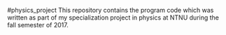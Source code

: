 #physics_project
This repository contains the program code which was written as part
of my specialization project in physics at NTNU during the fall semester
of 2017.
